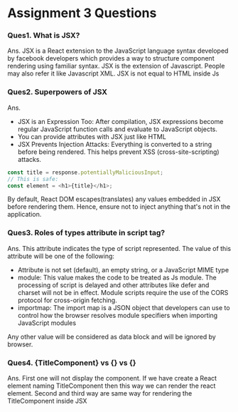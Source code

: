 # Assignment 3 Questions

### Ques1. What is JSX?
Ans. JSX is a React extension to the JavaScript language syntax developed by facebook developers which provides a way to structure component rendering using familiar syntax.
JSX is the extension of Javascript. People may also refer it like Javascript XML.
JSX is not equal to HTML inside Js


### Ques2. Superpowers of JSX
Ans. 
* JSX is an Expression Too: After compilation, JSX expressions become regular JavaScript function calls and evaluate to JavaScript objects.
* You can provide attributes with JSX just like HTML
* JSX Prevents Injection Attacks: Everything is converted to a string before being rendered. This helps prevent XSS (cross-site-scripting) attacks.

```javascript
const title = response.potentiallyMaliciousInput;
// This is safe:
const element = <h1>{title}</h1>;
```

By default, React DOM escapes(translates) any values embedded in JSX before rendering them. Hence, ensure not to inject anything that's not in the application.

### Ques3. Roles of types attribute in script tag?
Ans. This attribute indicates the type of script represented. The value of this attribute will be one of the following:
* Attribute is not set (default), an empty string, or a JavaScript MIME type
* module: This value makes the code to be treated as Js module. 
The processing of script is delayed and other attributes like defer and charset will not be in effect.
Module scripts require the use of the CORS protocol for cross-origin fetching.
* importmap: The import map is a JSON object that developers can use to control how the browser resolves module specifiers when importing JavaScript modules

Any other value will be considered as data block and will be ignored by browser.

### Ques4. {TitleComponent} vs {<TitleComponent />} vs {<TitleComponent><TitleComponent />}
Ans. First one will not display the component. If we have create a React element naming TitleComponent then this way we can render the react element.
Second and third way are same way for rendering the TitleComponent inside JSX
